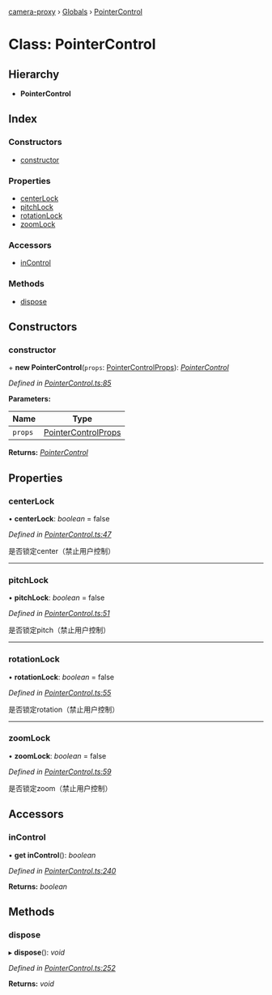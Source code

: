 [camera-proxy](../README.md) › [Globals](../globals.md) › [PointerControl](pointercontrol.md)

# Class: PointerControl

## Hierarchy

* **PointerControl**

## Index

### Constructors

* [constructor](pointercontrol.md#constructor)

### Properties

* [centerLock](pointercontrol.md#centerlock)
* [pitchLock](pointercontrol.md#pitchlock)
* [rotationLock](pointercontrol.md#rotationlock)
* [zoomLock](pointercontrol.md#zoomlock)

### Accessors

* [inControl](pointercontrol.md#incontrol)

### Methods

* [dispose](pointercontrol.md#dispose)

## Constructors

###  constructor

\+ **new PointerControl**(`props`: [PointerControlProps](../interfaces/pointercontrolprops.md)): *[PointerControl](pointercontrol.md)*

*Defined in [PointerControl.ts:85](https://github.com/alibaba/camera-proxy/blob/c7a10a1/src/PointerControl.ts#L85)*

**Parameters:**

Name | Type |
------ | ------ |
`props` | [PointerControlProps](../interfaces/pointercontrolprops.md) |

**Returns:** *[PointerControl](pointercontrol.md)*

## Properties

###  centerLock

• **centerLock**: *boolean* = false

*Defined in [PointerControl.ts:47](https://github.com/alibaba/camera-proxy/blob/c7a10a1/src/PointerControl.ts#L47)*

是否锁定center（禁止用户控制）

___

###  pitchLock

• **pitchLock**: *boolean* = false

*Defined in [PointerControl.ts:51](https://github.com/alibaba/camera-proxy/blob/c7a10a1/src/PointerControl.ts#L51)*

是否锁定pitch（禁止用户控制）

___

###  rotationLock

• **rotationLock**: *boolean* = false

*Defined in [PointerControl.ts:55](https://github.com/alibaba/camera-proxy/blob/c7a10a1/src/PointerControl.ts#L55)*

是否锁定rotation（禁止用户控制）

___

###  zoomLock

• **zoomLock**: *boolean* = false

*Defined in [PointerControl.ts:59](https://github.com/alibaba/camera-proxy/blob/c7a10a1/src/PointerControl.ts#L59)*

是否锁定zoom（禁止用户控制）

## Accessors

###  inControl

• **get inControl**(): *boolean*

*Defined in [PointerControl.ts:240](https://github.com/alibaba/camera-proxy/blob/c7a10a1/src/PointerControl.ts#L240)*

**Returns:** *boolean*

## Methods

###  dispose

▸ **dispose**(): *void*

*Defined in [PointerControl.ts:252](https://github.com/alibaba/camera-proxy/blob/c7a10a1/src/PointerControl.ts#L252)*

**Returns:** *void*

